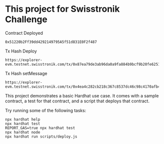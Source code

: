 # This project for Swisstronik Challenge

Contract Deployed 
```
0x51220b2Ff39dd4292149795A5f51d831E0F2f487
```
Tx Hash Deploy
```
https://explorer-evm.testnet.swisstronik.com/tx/0x87ea79de3ab96da0a9fa884b9bcf9b20fe6251c435b4f0e7c23fd01c4884bd8e
```
Tx Hash setMessage
```
https://explorer-evm.testnet.swisstronik.com/tx/0x4ea4c282cb218c367c8537dc46c98c4170afb426e9c805fb92e0ffb59a98fccb
```


This project demonstrates a basic Hardhat use case. It comes with a sample contract, a test for that contract, and a script that deploys that contract.

Try running some of the following tasks:

```shell
npx hardhat help
npx hardhat test
REPORT_GAS=true npx hardhat test
npx hardhat node
npx hardhat run scripts/deploy.js
```
